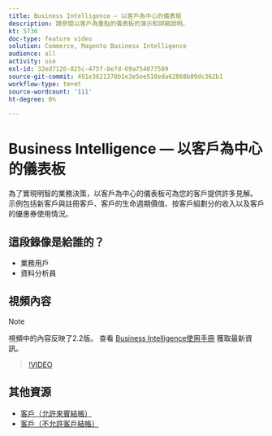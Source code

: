 ```yaml
---
title: Business Intelligence — 以客戶為中心的儀表板
description: 請參閱以客戶為重點的儀表板的演示和詳細說明。
kt: 5736
doc-type: feature video
solution: Commerce, Magento Business Intelligence
audience: all
activity: use
exl-id: 32ed7126-825c-475f-8e7d-69a754077589
source-git-commit: 491e3621370b1e3e5ee510eda62868b89dc362b1
workflow-type: tm+mt
source-wordcount: '111'
ht-degree: 0%

---
```


# Business Intelligence — 以客戶為中心的儀表板

為了實現明智的業務決策，以客戶為中心的儀表板可為您的客戶提供許多見解。 示例包括新客戶與註冊客戶、客戶的生命週期價值、按客戶組劃分的收入以及客戶的優惠券使用情況。

## 這段錄像是給誰的？

- 業務用戶
- 資料分析員

## 視頻內容

>[!NOTE]
>
>視頻中的內容反映了2.2版。 查看 [Business Intelligence使用手冊](https://docs.magento.com/mbi/) 獲取最新資訊。

>[!VIDEO](https://video.tv.adobe.com/v/35990?quality=12&learn=on)

## 其他資源

- [客戶（允許來賓結帳）](https://docs.magento.com/mbi/data-user/dashboards/dashboards-pro.html#customers-guest-checkout-allowed)
- [客戶（不允許客戶結帳）](https://docs.magento.com/mbi/data-user/dashboards/dashboards-pro.html#customers-no-guest-checkout-allowed)
